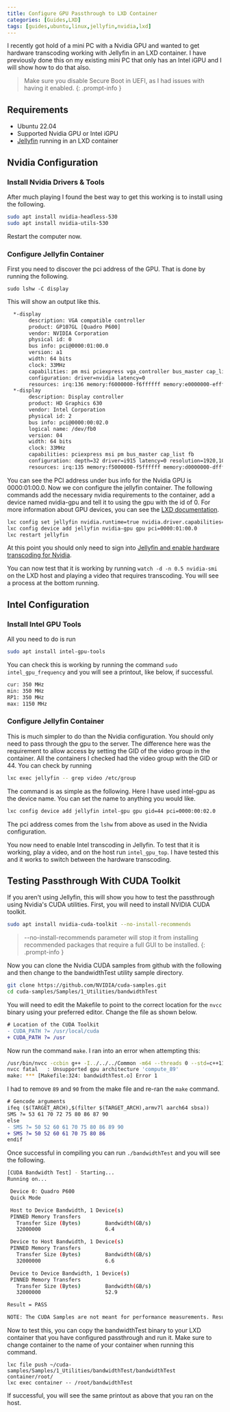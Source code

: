 ```yaml
---
title: Configure GPU Passthrough to LXD Container
categories: [Guides,LXD]
tags: [guides,ubuntu,linux,jellyfin,nvidia,lxd]
---
```


I recently got hold of a mini PC with a Nvidia GPU and wanted to get hardware transcoding working with Jellyfin in an LXD container. I have previously done this on my existing mini PC that only has an Intel iGPU and I will show how to do that also.

> Make sure you disable Secure Boot in UEFI, as I had issues with having it enabled.
{: .prompt-info }

## Requirements

- Ubuntu 22.04
- Supported Nvidia GPU or Intel iGPU
- [Jellyfin](https://jellyfin.org/) running in an LXD container

## Nvidia Configuration
### Install Nvidia Drivers & Tools

After much playing I found the best way to get this working is to install using the following.

```bash
sudo apt install nvidia-headless-530
sudo apt install nvidia-utils-530
```

Restart the computer now.

### Configure Jellyfin Container

First you need to discover the pci address of the GPU. That is done by running the following.

`sudo lshw -C display`

This will show an output like this.

```bash
  *-display
       description: VGA compatible controller
       product: GP107GL [Quadro P600]
       vendor: NVIDIA Corporation
       physical id: 0
       bus info: pci@0000:01:00.0
       version: a1
       width: 64 bits
       clock: 33MHz
       capabilities: pm msi pciexpress vga_controller bus_master cap_list rom
       configuration: driver=nvidia latency=0
       resources: irq:136 memory:f6000000-f6ffffff memory:e0000000-efffffff memory:f0000000-f1ffffff ioport:e000(size=128) memory:c0000-dffff
  *-display
       description: Display controller
       product: HD Graphics 630
       vendor: Intel Corporation
       physical id: 2
       bus info: pci@0000:00:02.0
       logical name: /dev/fb0
       version: 04
       width: 64 bits
       clock: 33MHz
       capabilities: pciexpress msi pm bus_master cap_list fb
       configuration: depth=32 driver=i915 latency=0 resolution=1920,1080
       resources: irq:135 memory:f5000000-f5ffffff memory:d0000000-dfffffff ioport:f000(size=64)
```

You can see the PCI address under bus info for the Nvidia GPU is 0000:01:00.0. Now we con configure the jellyfin container.
The following commands add the necessary nvidia requirements to the container, add a device named nvidia-gpu and tell it to using the gpu with the id of 0.
For more information about GPU devices, you can see the [LXD documentation](https://linuxcontainers.org/lxd/docs/latest/reference/devices_gpu/).

```bash
lxc config set jellyfin nvidia.runtime=true nvidia.driver.capabilities=all
lxc config device add jellyfin nvidia-gpu gpu pci=0000:01:00.0
lxc restart jellyfin
```

At this point you should only need to sign into [Jellyfin and enable hardware transcoding for Nvidia](https://jellyfin.org/docs/general/administration/hardware-acceleration/nvidia).

You can now test that it is working by running `watch -d -n 0.5 nvidia-smi` on the LXD host and playing a video that requires transcoding. You will see a process at the bottom running.

## Intel Configuration
### Install Intel GPU Tools

All you need to do is run

```bash
sudo apt install intel-gpu-tools
```

You can check this is working by running the command `sudo intel_gpu_frequency` and you will see a printout, like below, if successful.

```bash
cur: 350 MHz
min: 350 MHz
RP1: 350 MHz
max: 1150 MHz
```

### Configure Jellyfin Container

This is much simpler to do than the Nvidia configuration. You should only need to pass through the gpu to the server. The difference here was the requirement to allow access by setting the GID of the video group in the container. All the containers I checked had the video group with the GID or 44. You can check by running

```bash
lxc exec jellyfin -- grep video /etc/group
```

The command is as simple as the following. Here I have used intel-gpu as the device name. You can set the name to anything you would like.

```bash
lxc config device add jellyfin intel-gpu gpu gid=44 pci=0000:00:02.0
```

The pci address comes from the `lshw` from above as used in the Nvidia configuration.

You now need to enable Intel transcoding in Jellyfin. To test that it is working, play a video, and on the host run `intel_gpu_top`. I have tested this and it works to switch between the hardware transcoding.

## Testing Passthrough With CUDA Toolkit
If you aren't using Jellyfin, this will show you how to test the passthrough using Nvidia's CUDA utilities. First, you will need to install NVIDIA CUDA toolkit.

```bash
sudo apt install nvidia-cuda-toolkit --no-install-recommends
```

> --no-install-recommends parameter will stop it from installing recommended packages that require a full GUI to be installed.
{: .prompt-info }

Now you can clone the Nvidia CUDA samples from github with the following and then change to the bandwidthTest utility sample directory.

```bash
git clone https://github.com/NVIDIA/cuda-samples.git
cd cuda-samples/Samples/1_Utilities/bandwidthTest
```

You will need to edit the Makefile to point to the correct location for the `nvcc` binary using your preferred editor. Change the file as shown below.

```diff
# Location of the CUDA Toolkit
- CUDA_PATH ?= /usr/local/cuda
+ CUDA_PATH ?= /usr
```

Now run the command `make`. I ran into an error when attempting this:

```bash
/usr/bin/nvcc -ccbin g++ -I../../../Common -m64 --threads 0 --std=c++11 -gencode arch=compute_50,code=sm_50 -gencode arch=compute_52,code=sm_52 -gencode arch=compute_60,code=sm_60 -gencode arch=compute_61,code=sm_61 -gencode arch=compute_70,code=sm_70 -gencode arch=compute_75,code=sm_75 -gencode arch=compute_80,code=sm_80 -gencode arch=compute_86,code=sm_86 -gencode arch=compute_89,code=sm_89 -gencode arch=compute_90,code=sm_90 -gencode arch=compute_90,code=compute_90 -o bandwidthTest.o -c bandwidthTest.cu
nvcc fatal   : Unsupported gpu architecture 'compute_89'
make: *** [Makefile:324: bandwidthTest.o] Error 1
```

I had to remove `89` and `90` from the make file and re-ran the `make` command.

```diff
# Gencode arguments
ifeq ($(TARGET_ARCH),$(filter $(TARGET_ARCH),armv7l aarch64 sbsa))
SMS ?= 53 61 70 72 75 80 86 87 90
else
- SMS ?= 50 52 60 61 70 75 80 86 89 90
+ SMS ?= 50 52 60 61 70 75 80 86
endif
```

Once successful in compiling you can run `./bandwidthTest` and you will see the following.

```bash
[CUDA Bandwidth Test] - Starting...
Running on...

 Device 0: Quadro P600
 Quick Mode

 Host to Device Bandwidth, 1 Device(s)
 PINNED Memory Transfers
   Transfer Size (Bytes)        Bandwidth(GB/s)
   32000000                     6.4

 Device to Host Bandwidth, 1 Device(s)
 PINNED Memory Transfers
   Transfer Size (Bytes)        Bandwidth(GB/s)
   32000000                     6.6

 Device to Device Bandwidth, 1 Device(s)
 PINNED Memory Transfers
   Transfer Size (Bytes)        Bandwidth(GB/s)
   32000000                     52.9

Result = PASS

NOTE: The CUDA Samples are not meant for performance measurements. Results may vary when GPU Boost is enabled.
```

Now to test this, you can copy the bandwidthTest binary to your LXD container that you have configured passthrough and run it. Make sure to change container to the name of your container when running this command.

```
lxc file push ~/cuda-samples/Samples/1_Utilities/bandwidthTest/bandwidthTest container/root/
lxc exec container -- /root/bandwidthTest
```
If successful, you will see the same printout as above that you ran on the host.
